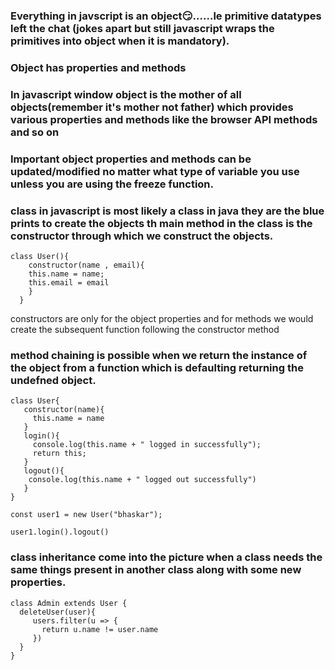 ### Everything in javscript is an object😏......le primitive datatypes left the chat (jokes apart but still javascript wraps the primitives into object when it is mandatory).
### Object has properties and methods 
### In javascript window object is the mother of all objects(remember it's mother not father) which provides various properties and methods like the browser API methods and so on
### Important object properties and methods can be updated/modified no matter what type of variable you use unless you are using the freeze function.
### class in javascript is most likely a class in java they are the blue prints to create the objects th main method in the class is the constructor through which we construct the objects.

``` 
class User(){
    constructor(name , email){
    this.name = name;
    this.email = email
    }
  }
```

constructors are only for the object properties and for methods we would create the subsequent function following the constructor method

### method chaining is possible when we return the instance of the object from a function which is defaulting returning the undefned object.

```
class User{
   constructor(name){
     this.name = name
   }
   login(){
     console.log(this.name + " logged in successfully");
     return this;
   }
   logout(){
    console.log(this.name + " logged out successfully")
   }
}

const user1 = new User("bhaskar");

user1.login().logout()
```

### class inheritance come into the picture when a class needs the same things present in another class along with some new properties.
```
class Admin extends User {
  deleteUser(user){
     users.filter(u => {
       return u.name != user.name
     })
  }
}
```
